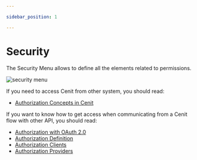 ```yaml
---

sidebar_position: 1

---
```




# Security

The Security Menu allows to define all the elements related to permissions.

![security menu](https://user-images.githubusercontent.com/54523080/149783085-386308d7-2906-4ffb-a161-b5e18e19cecc.png)

If you need to access Cenit from other system, you should read:

- [Authorization Concepts in Cenit](security/authorization_concepts.md)

If you want to know how to get access when communicating from a Cenit flow with other API, you should read:

- [Authorization with OAuth 2.0](security/authorization.md)
- [Authorization Definition](security/authorization_definition.md)
- [Authorization Clients](security/authorization_clients.md)
- [Authorization Providers](security/authorization_providers.md)
